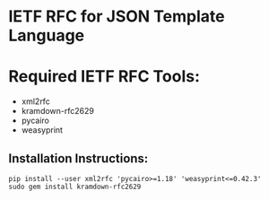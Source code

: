 # IETF RFC for JSON Template Language

# Required IETF RFC Tools:
- xml2rfc
- kramdown-rfc2629
- pycairo
- weasyprint

## Installation Instructions: 
```
pip install --user xml2rfc 'pycairo>=1.18' 'weasyprint<=0.42.3'
sudo gem install kramdown-rfc2629
```